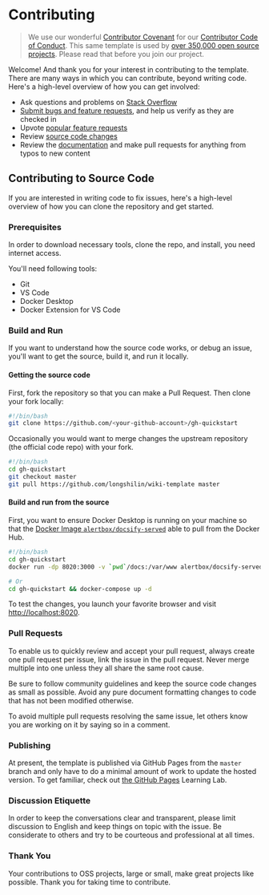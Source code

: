 # Contributing

> We use our wonderful [Contributor Covenant](http://contributor-covenant.org/) for our [Contributor Code of Conduct](CODE_OF_CONDUCT.md). This same template is used by [over 350,000 open source projects](https://github.com/search?l=Markdown&q=%22Contributor+Covenant%22+fork%3Afalse&type=Code). Please read that before you join our project.

Welcome! And thank you for your interest in contributing to the template. There are many ways in which you can contribute, beyond writing code. Here's a high-level overview of how you can get involved:

- Ask questions and problems on [Stack Overflow]()
- [Submit bugs and feature requests](https://github.com/longshilin/wiki-template/issues), and help us verify as they are checked in
- Upvote [popular feature requests]()
- Review [source code changes](https://github.com/longshilin/wiki-template/pulls)
- Review the [documentation](docs) and make pull requests for anything from typos to new content

## Contributing to Source Code

If you are interested in writing code to fix issues, here's a high-level overview of how you can clone the repository and get started.

### Prerequisites

In order to download necessary tools, clone the repo, and install, you need internet access.

You'll need following tools:

- Git
- VS Code
- Docker Desktop
- Docker Extension for VS Code

### Build and Run

If you want to understand how the source code works, or debug an issue, you'll want to get the source, build it, and run it locally.

#### Getting the source code

First, fork the repository so that you can make a Pull Request. Then clone your fork locally:

```bash
#!/bin/bash
git clone https://github.com/<your-github-account>/gh-quickstart
```

Occasionally you would want to merge changes the upstream repository (the official code repo) with your fork.

```bash
#!/bin/bash
cd gh-quickstart
git checkout master
git pull https://github.com/longshilin/wiki-template master
```

#### Build and run from the source

First, you want to ensure Docker Desktop is running on your machine so that the [Docker Image `alertbox/docsify-served`](https://hub.docker.com/r/alertbox/docsify-served) able to pull from the Docker Hub.

```bash
#!/bin/bash
cd gh-quickstart
docker run -dp 8020:3000 -v `pwd`/docs:/var/www alertbox/docsify-served:4.4.1

# Or
cd gh-quickstart && docker-compose up -d
```

To test the changes, you launch your favorite browser and visit [http://localhost:8020](http://localhost:8020).

### Pull Requests

To enable us to quickly review and accept your pull request, always create one pull request per issue, link the issue in the pull request. Never merge multiple into one unless they all share the same root cause.

Be sure to follow community guidelines and keep the source code changes as small as possible. Avoid any pure document formatting changes to code that has not been modified otherwise.

To avoid multiple pull requests resolving the same issue, let others know you are working on it by saying so in a comment.

### Publishing

At present, the template is published via GitHub Pages from the `master` branch and only have to do a minimal amount of work to update the hosted version. To get familiar, check out [the GitHub Pages](https://lab.github.com/githubtraining/github-pages) Learning Lab.

### Discussion Etiquette

In order to keep the conversations clear and transparent, please limit discussion to English and keep things on topic with the issue. Be considerate to others and try to be courteous and professional at all times.

### Thank You

Your contributions to OSS projects, large or small, make great projects like possible. Thank you for taking time to contribute.
